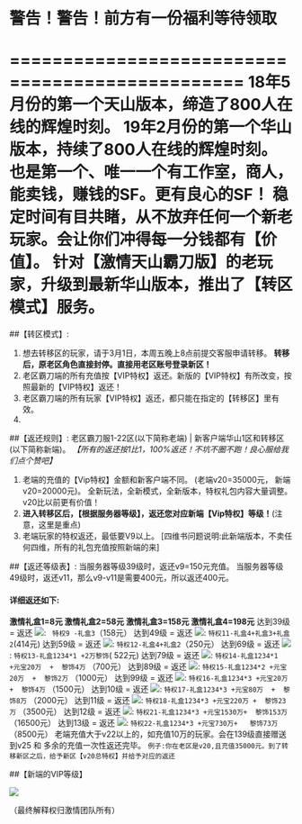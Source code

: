 # 警告！警告！前方有一份福利等待领取
================================================
18年5月份的第一个天山版本，缔造了800人在线的辉煌时刻。
19年2月份的第一个华山版本，持续了800人在线的辉煌时刻。
也是第一个、唯一一个有工作室，商人，能卖钱，赚钱的SF。更有良心的SF！
稳定时间有目共睹，从不放弃任何一个新老玩家。会让你们冲得每一分钱都有【价值】。
针对【激情天山霸刀版】的老玩家，升级到最新华山版本，推出了【转区模式】服务。
============================================================
##【转区模式】: 
1. 想去转移区的玩家，请于3月1日，本周五晚上8点前提交客服申请转移。
    **转移后，原老区角色直接封停。直接用老区账号登录新区！**
2. 老区霸刀端的所有充值按【VIP特权】返还。新版的【VIP特权】有所改变，按照最新的【VIP特权】返还！
3. 老区霸刀端的所有玩家【VIP特权】返还，都只能在指定的【转移区】里有效。
4. 

##【返还规则】:
老区霸刀服1-22区(以下简称老端) | 新客户端华山1区和转移区(以下简称新端)。
*【所有的返还按1比1，100%返还！不坑不圈不跑！良心服给我们点个赞吧】*
1. 老端的充值的【Vip特权】金额和新客户端不同。 (老端v20=35000元， 新端v20=20000元)。
        全新玩法，全新模式，全新版本，特权礼包内容大量调整。v20比以前更有价值！
2.  **进入转移区后，【根据服务器等级】，返还您对应新端【Vip特权】等级！**(注意，这里是重点)
3. 老端玩家的特权返还，最低要V9以上。
[四维书问题说明:此新端版本，不卖任何四维，所有的礼包充值按照新端的来] 

##【返还等级表】:
当服务器等级39级时，返还v9=150元充值。
当服务器等级49级时，返还v11，那么v9-v11是需要400元，所以返还400元。
#### 详细返还如下:
**激情礼盒1=8元   激情礼盒2=58元  激情礼盒3=158元   激情礼盒4=198元**
达到39级 = 返还 ![](./_image/3c57274a2019d167a1dcbfb32c2e88e.png): `` 特权9 -礼盒3``（158元）
达到49级 = 返还 ![](./_image/3c57274a2019d167a1dcbfb32c2e88e.png): ``特权11-礼盒4+礼盒3+礼盒2``(414元)
达到59级 = 返还 ![](./_image/3c57274a2019d167a1dcbfb32c2e88e.png):  ``特权12-礼盒4+礼盒2``（250元）
达到69级 = 返还 ![](./_image/3c57274a2019d167a1dcbfb32c2e88e.png): ``特权13-礼盒1234*1 +2万黎饰``( 522元)
达到79级 = 返还 ![](./_image/3c57274a2019d167a1dcbfb32c2e88e.png): ``特权14-礼盒1234*1 +元宝20万  +  黎饰4万``  （700元）
达到89级 = 返还 ![](./_image/3c57274a2019d167a1dcbfb32c2e88e.png): ``特权15-礼盒1234*2 +元宝20万  +  黎饰2万``  （1000元）
达到99级 = 返还 ![](./_image/3c57274a2019d167a1dcbfb32c2e88e.png): ``特权16-礼盒1234*3 +元宝20万  +  黎饰4万``  （1500元）
达到10级 = 返还 ![](./_image/3c57274a2019d167a1dcbfb32c2e88e.png): ``特权17-礼盒1234*3 +元宝80万  +  黎饰8万``  （2000元）
达到11级 = 返还 ![](./_image/3c57274a2019d167a1dcbfb32c2e88e.png): ``特权18-礼盒1234*3 +元宝220万 +  黎饰23万`` （3500元）
达到12级 = 返还 ![](./_image/3c57274a2019d167a1dcbfb32c2e88e.png): ``特权21-礼盒1234*3 +元宝1530万+  黎饰153万``（16500元）
达到13级 = 返还 ![](./_image/3c57274a2019d167a1dcbfb32c2e88e.png): ``特权22-礼盒1234*3 +元宝730万+   黎饰73万`` （8500元） 
老端充值大于v22以上的，如充值10万的玩家。会在139级直接赠送到v25 和 多余的充值一次性返还完毕。
```例子:你在老区是v20,且充值35000元。到了转移新区之后，给予新区【v20总特权】并给予对应的返还```

##【新端的VIP等级】

![](./_image/84A912C962634EAF9AC038A4E62A2691.png)

（最终解释权归激情团队所有）